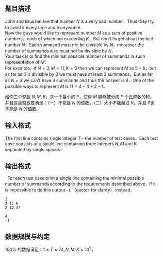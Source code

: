 ## 题目描述

John and Brus believe that number $N$ is a very bad number．Thus they try to avoid it every time and everywhere．  
Now the guys would like to represent number $M$ as a sum of positive numbers，each of which not exceeding $K$．But don’t forget about the bad number $N$！Each summand must not be divisible by $N$，moreover the number of summands also must not be divisible by $N$．  
Your task is to find the minimal possible number of summands in such representation of $M$．  
For example，if $N=3,M=11,K=6$ then we can represent $M$ as $5+6$，but as far as $6$ is divisible by $3$ we must have at least $3$ summands．But as far as $N=3$ we can’t have $3$ summands and thus the answer is $4$．One of the possible ways to represent $M$ is $11=4+4+2+1$．

给你三个整数 $N,M,K$，求一个最小的 $P$，使得 $M$ 能够被分成 $P$ 个正整数的和。  
并且这些整数要满足：（一）不能是 $N$ 的倍数，（二）大小不能超过 $K$，并且 $P$也不能是 $N$ 的倍数。

## 输入格式

The first line contains single integer $T$ – the number of test cases．Each test case consists of a single line containing three integers $N,M$ and $K$ separated by single spaces．

## 输出格式
 
For each test case print a single line containing the minimal possible number of summands according to the requirements described above．If it is impossible to do this output `-1` （quotes for clarity） instead．

```input1
2
3 11 6
2 12 47
```

```output1
4
-1
```

## 数据规模与约定

$100\%$ 的数据满足：$1 \le T \le 74,N,M,K \le 10^9$。